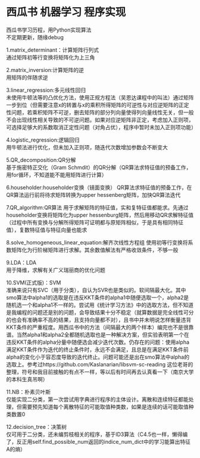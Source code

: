 # 西瓜书 机器学习 程序实现
西瓜书学习历程，用Python实现算法  
不定期更新，随缘debug  
  
1.matrix_determinant：计算矩阵行列式  
通过矩阵初等行变换将矩阵化为上三角  
  
  
2.matrix_inversion:计算矩阵的逆  
用矩阵的伴随求逆  
  
  
3.linear_regression:多元线性回归  
未使用牛顿法等的凸优化方法，使用正规方程法（吴恩达课程中的叫法）通过矩阵一步到位（但需要注意x的转置与x的乘积所得矩阵的可逆性与对应逆矩阵的正定性问题，若乘积矩阵不可逆，删去矩阵的部分列向量使得列向量线性无关，但一般不会出现线性相关导致的不可逆问题。如果对应逆矩阵非正定，考虑加入正则项，可选择足够大的系数取消正定性问题（对角占优），程序中暂时未加入正则项功能）  
  
  
4.logistic_regression:逻辑回归  
用牛顿法进行优化，但未加入正则项，随迭代次数增加参数会不断变大  
  
  
5.QR_decomposition:QR分解  
基于施密特正交化（Gram Schmdit）的QR分解（QR算法求特征值的预备工作，用for循环，不知道能不能用矩阵进行计算）  
  
  
6.householder:householder变换（镜面变换）
QR算法求特征值的预备工作，在QR算法运行前将待求矩阵转换为upper hessenberg矩阵，加快QR算法迭代  
  
  
7.QR_algorithm:QR算法
用于求解矩阵的特征值，实和复特征值都能求。先通过householder变换将矩阵化为upper hessenburg矩阵，然后用移动QR求解特征值（过程中所有变换与分解所得矩阵可证明都与原矩阵相似，于是具有相同特征值），复数特征值与特征向量也能求  
  
  
8.solve_homogeneous_linear_equation:解齐次线性方程组
使用初等行变换将系数矩阵化为行阶梯矩阵进行求解。其余数值解法有严格收敛条件，不够一般  
  
  
9.LDA：LDA  
用于降维，求解有关广义瑞丽商的优化问题  
  
  
10.SVM(正式版)：SVM  
准确来说只有SVC（用于分类），自认为SVR也是类似的。软间隔最大化。其中smo算法中alpha1的选取是在违反KKT条件的alpha1中随便选取一个，alpha2是随机选一个和alpha1不一样的。尝试用《统计学习方法》中的选取方法，但不知道是我编程的问题还是别的问题，会导致结果十分不稳定（就算数据是完全线性可分的也会有准确率不高的结果，且支持向量都不对），且书中并未明说怎样衡量违背KKT条件的严重程度。用西瓜书中的方法（间隔最大的两个样本）编完也不是很靠谱。当然alpha1和alpha2全都随机选取也是一种解决方案，但实验表明第一个在违反KKT条件的alpha分量中随便选会减少迭代次数。仍存在的问题：使用alpha满足KKT条件作为迭代的终止条件时，永远不会满足，且总是在满足KKT条件前alpha的变化小于容忍度导致的迭代终止。问题可能还是出在smo算法中alpha的选取上。参考过https://github.com/Kaslanarian/libsvm-sc-reading 这位老哥的整理，符号和我目前接触的有点不一样，等以后有时间再去认真看一下（南京大学的本科生真吊啊）  
  
  
11.NB：朴素贝叶斯  
仅能实现二分类，第一次尝试用字典进行程序的主体设计。离散和连续特征都能处理，但需要预先知道每个离散特征的可能取值种类数，如果是连续的话可能取值种类数置0  
  
12.decision_tree：决策树  
仅可用于二分类，还未编剪枝相关的程序，基于ID3算法（C4.5也一样，懒得编了，反正用self.find_possible_num返回的indice_num_dict中的学习能算出特征A的熵）
